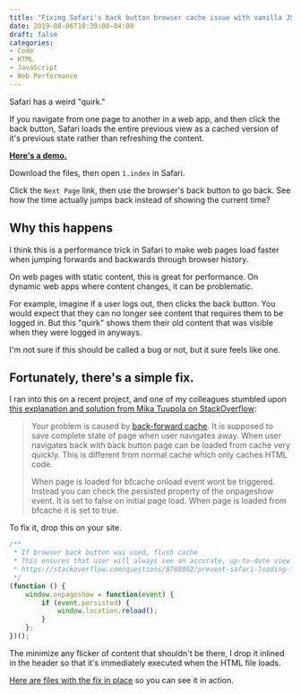 ```yaml
---
title: "Fixing Safari's back button browser cache issue with vanilla JS"
date: 2019-08-06T10:30:00-04:00
draft: false
categories:
- Code
- HTML
- JavaScript
- Web Performance
---
```


Safari has a weird "quirk."

If you navigate from one page to another in a web app, and then click the back button, Safari loads the entire previous view as a cached version of it's previous state rather than refreshing the content.

**[Here's a demo.](https://gist.github.com/cferdinandi/820ca7f5b92889234e91e8944a93cd2d)**

Download the files, then open `1.index` in Safari.

Click the `Next Page` link, then use the browser's back button to go back. See how the time actually jumps back instead of showing the current time?

## Why this happens

I think this is a performance trick in Safari to make web pages load faster when jumping forwards and backwards through browser history.

On web pages with static content, this is great for performance. On dynamic web apps where content changes, it can be problematic.

For example, imagine if a user logs out, then clicks the back button. You would expect that they can no longer see content that requires them to be logged in. But this "quirk" shows them their old content that was visible when they were logged in anyways.

I'm not sure if this should be called a bug or not, but it sure feels like one.

## Fortunately, there's a simple fix.

I ran into this on a recent project, and one of my colleagues stumbled upon [this explanation and solution from Mika Tuupola on StackOverflow](https://stackoverflow.com/a/13123626/1293256):

> Your problem is caused by [back-forward cache](https://developer.mozilla.org/en-US/docs/Using_Firefox_1.5_caching). It is supposed to save complete state of page when user navigates away. When user navigates back with back button page can be loaded from cache very quickly. This is different from normal cache which only caches HTML code.
>
> When page is loaded for bfcache onload event wont be triggered. Instead you can check the persisted property of the onpageshow event. It is set to false on initial page load. When page is loaded from bfcache it is set to true.

To fix it, drop this on your site.

```js
/**
 * If browser back button was used, flush cache
 * This ensures that user will always see an accurate, up-to-date view based on their state
 * https://stackoverflow.com/questions/8788802/prevent-safari-loading-from-cache-when-back-button-is-clicked
 */
(function () {
	window.onpageshow = function(event) {
		if (event.persisted) {
			window.location.reload();
		}
	};
})();
```

The minimize any flicker of content that shouldn't be there, I drop it inlined in the header so that it's immediately executed when the HTML file loads.

[Here are files with the fix in place](https://gist.github.com/cferdinandi/bceb240cf974dd8c2170ea6f007dce76) so you can see it in action.